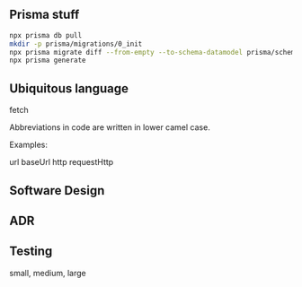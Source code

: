 ## Prisma stuff

```sh
npx prisma db pull
mkdir -p prisma/migrations/0_init
npx prisma migrate diff --from-empty --to-schema-datamodel prisma/schema.prisma --script > prisma/migrations/0_init/migration.sql
npx prisma generate
```

## Ubiquitous language

fetch

Abbreviations in code are written in lower camel case.

Examples:

url
baseUrl
http
requestHttp

## Software Design

## ADR

## Testing

small, medium, large
